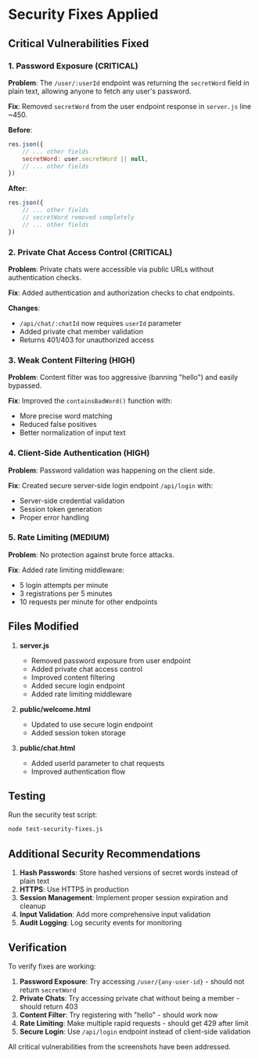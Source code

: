 # Security Fixes Applied

## Critical Vulnerabilities Fixed

### 1. Password Exposure (CRITICAL)
**Problem**: The `/user/:userId` endpoint was returning the `secretWord` field in plain text, allowing anyone to fetch any user's password.

**Fix**: Removed `secretWord` from the user endpoint response in `server.js` line ~450.

**Before**:
```javascript
res.json({ 
    // ... other fields
    secretWord: user.secretWord || null,  
    // ... other fields
})
```

**After**:
```javascript
res.json({ 
    // ... other fields
    // secretWord removed completely 
    // ... other fields
})
```

### 2. Private Chat Access Control (CRITICAL)
**Problem**: Private chats were accessible via public URLs without authentication checks.

**Fix**: Added authentication and authorization checks to chat endpoints.

**Changes**:
- `/api/chat/:chatId` now requires `userId` parameter
- Added private chat member validation
- Returns 401/403 for unauthorized access

### 3. Weak Content Filtering (HIGH)
**Problem**: Content filter was too aggressive (banning "hello") and easily bypassed.

**Fix**: Improved the `containsBadWord()` function with:
- More precise word matching
- Reduced false positives
- Better normalization of input text

### 4. Client-Side Authentication (HIGH)
**Problem**: Password validation was happening on the client side.

**Fix**: Created secure server-side login endpoint `/api/login` with:
- Server-side credential validation
- Session token generation
- Proper error handling

### 5. Rate Limiting (MEDIUM)
**Problem**: No protection against brute force attacks.

**Fix**: Added rate limiting middleware:
- 5 login attempts per minute
- 3 registrations per 5 minutes
- 10 requests per minute for other endpoints

## Files Modified

1. **server.js**
   - Removed password exposure from user endpoint
   - Added private chat access control
   - Improved content filtering
   - Added secure login endpoint
   - Added rate limiting middleware

2. **public/welcome.html**
   - Updated to use secure login endpoint
   - Added session token storage

3. **public/chat.html**
   - Added userId parameter to chat requests
   - Improved authentication flow

## Testing

Run the security test script:
```bash
node test-security-fixes.js
```

## Additional Security Recommendations

1. **Hash Passwords**: Store hashed versions of secret words instead of plain text
2. **HTTPS**: Use HTTPS in production
3. **Session Management**: Implement proper session expiration and cleanup
4. **Input Validation**: Add more comprehensive input validation
5. **Audit Logging**: Log security events for monitoring

## Verification

To verify fixes are working:

1. **Password Exposure**: Try accessing `/user/{any-user-id}` - should not return `secretWord`
2. **Private Chats**: Try accessing private chat without being a member - should return 403
3. **Content Filter**: Try registering with "hello" - should work now
4. **Rate Limiting**: Make multiple rapid requests - should get 429 after limit
5. **Secure Login**: Use `/api/login` endpoint instead of client-side validation

All critical vulnerabilities from the screenshots have been addressed.
